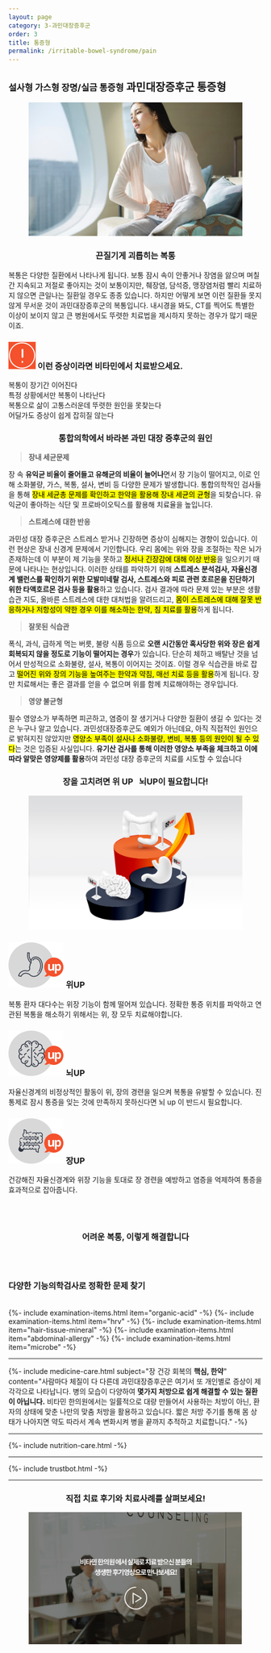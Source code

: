 ```yaml
---
layout: page
category: 3-과민대장증후군
order: 3
title: 통증형
permalink: /irritable-bowel-syndrome/pain
---
```


<h2 class="content-heading">
  <small>설사형 가스형 장명/실금 통증형</small>
  <strong>과민대장증후군</strong> 통증형
</h2>

<figure>
  <img src="/assets/20190626090144.jpg" alt="">
</figure>

<h3 style="text-align:center">끈질기게 괴롭히는 복통</h3>
<p>복통은 다양한 질환에서 나타나게 됩니다. 보통 잠시 속이 안좋거나 장염을 앓으며 며칠간 지속되고 저절로 좋아지는 것이 보통이지만, 췌장염, 담석증, 맹장염처럼 빨리 치료하지 않으면 큰일나는 질환일 경우도 종종 있습니다. 하지만 어떻게 보면 이런 질환들 못지 않게 무서운 것이 과민대장증후군의 복통입니다. 내시경을 봐도, CT를 찍어도 특별한 이상이 보이지 않고 큰 병원에서도 뚜렷한 치료법을 제시하지 못하는 경우가 많기 때문이죠.</p>

<div class="content-caution">
  <h3>
    <img src="/assets/icon-warning.svg" alt="">
    이런 증상이라면 비타민에서 치료받으세요.
  </h3>
  <p>
    복통이 장기간 이어진다<br>
    특정 상황에서만 복통이 나타난다<br>
    복통으로 삶이 고통스러운데 뚜렷한 원인을 못찾는다<br>
    어딜가도 증상이 쉽게 잡히질 않는다
  </p>
</div>
<h3 style="text-align:center">통합의학에서 바라본 과민 대장 증후군의 원인</h3>
<div class="content-sculptpost">
  <blockquote>
    <strong>장내 세균문제</strong><br>
  </blockquote>
  <p>
  장 속 <b>유익균 비율이 줄어들고 유해균의 비율이 늘어나</b>면서 장 기능이 떨어지고, 이로 인해 소화불량, 가스, 복통, 설사, 변비 등 다양한 문제가 발생합니다. 통합의학적인 검사들을 통해 <mark>장내 세균총 문제를 확인하고 한약을 활용해 장내 세균의 균형</mark>을 되찾습니다. 유익균이 좋아하는 식단 및 프로바이오틱스를 활용해 치료율을 높입니다.
  </p>
  <blockquote>
    <strong>스트레스에 대한 반응</strong><br>
  </blockquote>
  <p>
  과민성 대장 증후군은 스트레스 받거나 긴장하면 증상이 심해지는 경향이 있습니다. 이런 현상은 장내 신경계 문제에서 기인합니다. 우리 몸에는 위와 장을 조절하는 작은 뇌가 존재하는데 이 부분이 제 기능을 못하고 <mark>정서나 긴장감에 대해 이상 반응</mark>을 일으키기 때문에 나타나는 현상입니다. 이러한 상태를 파악하기 위해 <b>스트레스 분석검사, 자율신경계 밸런스를 확인하기 위한 모발미네랄 검사, 스트레스와 피로 관련 호르몬을 진단하기 위한 타액호르몬 검사 등을 활용</b>하고 있습니다. 검사 결과에 따라 문제 있는 부분은 생활 습관 지도, 올바른 스트레스에 대한 대처법을 알려드리고, <mark>몸이 스트레스에 대해 잘못 반응하거나 저항성이 약한 경우 이를 해소하는 한약, 침 치료를 활용</mark>하게 됩니다.
  </p>
  <blockquote>
    <strong>잘못된 식습관</strong><br>
  </blockquote>
  <p>
  폭식, 과식, 급하게 먹는 버릇, 불량 식품 등으로 <b>오랜 시간동안 혹사당한 위와 장은 쉽게 회복되지 않을 정도로 기능이 떨어지는 경우</b>가 있습니다. 단순히 체하고 배탈난 것을 넘어서 만성적으로 소화불량, 설사, 복통이 이어지는 것이죠. 이럴 경우 식습관을 바로 잡고 <mark>떨어진 위와 장의 기능을 높여주는 한약과 약침, 매선 치료 등을 활용</mark>하게 됩니다. 장만 치료해서는 좋은 결과를 얻을 수 없으며 위를 함께 치료해야하는 경우입니다.
  </p>
  <blockquote>
    <strong>영양 불균형</strong><br>
  </blockquote>
  <p>
  필수 영양소가 부족하면 피곤하고, 염증이 잘 생기거나 다양한 질환이 생길 수 있다는 것은 누구나 알고 있습니다. 과민성대장증후군도 예외가 아닌데요, 아직 직접적인 원인으로 밝혀지진 않았지만 <mark>영양소 부족이 설사나 소화불량, 변비, 복통 등의 원인이 될 수 있다</mark>는 것은 입증된 사실입니다. <b>유기산 검사를 통해 이러한 영양소 부족을 체크하고 이에 따라 알맞은 영양제를 활용</b>하여 과민성 대장 증후군의 치료를 시도할 수 있습니다
  </p>
</div>

<h3 style="text-align:center">장을 고치려면 <strong>위 UP &nbsp; 뇌UP</strong>이 필요합니다!</h3>
<figure>
  <img src="/assets/img-podium-bowels.jpg" alt="">
</figure>
<div class="content-iconcard">
  <h3>
    <img src="/assets/icon-up-stomach.svg" alt="">
    위UP
  </h3>
  <p>복통 환자 대다수는 위장 기능이 함께 떨어져 있습니다. 정확한 통증 위치를 파악하고 연관된 복통을 해소하기 위해서는 위, 장 모두 치료해야합니다.</p>
</div>
<div class="content-iconcard">
  <h3>
    <img src="/assets/icon-up-brain.svg" alt="">
    뇌UP
  </h3>
  <p>자율신경계의 비정상적인 활동이 위, 장의 경련을 일으켜 복통을 유발할 수 있습니다. 진통제로 잠시 통증을 잊는 것에 만족하지 못하신다면 뇌 up 이 반드시 필요합니다.</p>
</div>
<div class="content-iconcard">
  <h3>
    <img src="/assets/icon-up-bowels.svg" alt="">
    장UP
  </h3>
  <p>건강해진 자율신경계와 위장 기능을 토대로 장 경련을 예방하고 염증을 억제하여 통증을 효과적으로 잡아줍니다.</p>
</div>

<br><br>
<h3 style="text-align:center">어려운 복통, 이렇게 해결합니다</h3><br><br>
<h3><strong>다양한 기능의학검사</strong>로 정확한 문제 찾기</h3><br>
{%- include examination-items.html item="organic-acid" -%}
{%- include examination-items.html item="hrv" -%}
{%- include examination-items.html item="hair-tissue-mineral" -%}
{%- include examination-items.html item="abdominal-allergy" -%}
{%- include examination-items.html item="microbe" -%}

<hr>

{%- include medicine-care.html subject="장 건강 회복의 <strong>핵심, 한약</strong>" content="사람마다 체질이 다 다른데 과민대장증후군은 여기서 또 개인별로 증상이 제각각으로 나타납니다. 병의 모습이 다양하여 <strong>몇가지 처방으로 쉽게 해결할 수 있는 질환이 아닙니다.</strong> 비타민 한의원에서는 일률적으로 대량 만들어서 사용하는 처방이 아닌, 환자의 상태에 맞춘 나만의 맞춤 처방을 활용하고 있습니다. 짧은 처방 주기를 통해 몸 상태가 나아지면 약도 따라서 계속 변화시켜 병을 끝까지 추적하고 치료합니다." -%}

<hr>

{%- include nutrition-care.html -%}

<hr>

{%- include trustbot.html -%}

<hr>


<h3 style="text-align:center">직접 <strong>치료 후기와 치료사례</strong>를 살펴보세요!</h3>
<figure>
  <a href="/about/review">
    <img src="/assets/img-goreview.jpg" alt="치료 후기와 사례 보기">
  </a>
</figure>
